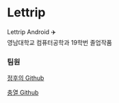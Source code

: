 # Lettrip

Lettrip Android ✈️ </br>
영남대학교 컴퓨터공학과 19학번 졸업작품

### 팀원
[정후의 Github](https://github.com/bluemango0312)

[충열 Github](https://github.com/kchot10)
